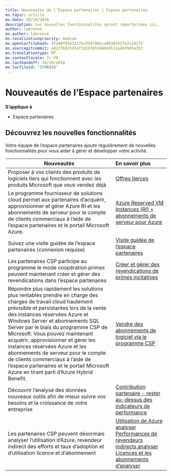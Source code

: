 ```yaml
---
title: Nouveautés de l’Espace partenaires | Espace partenaires
ms.topic: article
ms.date: 10/29/2018
description: Les nouvelles fonctionnalités seront répertoriées ici.
author: labrenne
ms.author: labrenne
ms.localizationpriority: medium
ms.openlocfilehash: 4fd90f05631176c956708eca9638352fe2c24275
ms.sourcegitcommit: ed22f6825d3af1d19385198b4d511e4b39d5e353
ms.translationtype: MT
ms.contentlocale: fr-FR
ms.lasthandoff: 10/29/2018
ms.locfileid: "5796542"
---
```

# <a name="whats-new-in-partner-center"></a>Nouveautés de l’Espace partenaires

**S’applique à**

-  Espace partenaires

## <a name="check-out-new-features-and-capabilities"></a>Découvrez les nouvelles fonctionnalités 

Votre équipe de l’espace partenaires ajoute régulièrement de nouvelles fonctionnalités pour vous aider à gérer et développer votre activité.


|**Nouveautés**   |**En savoir plus**   |
|----------------------|:-----------------|
|Proposer à vos clients des produits de logiciels tiers qui fonctionnent avec les produits Microsoft que vous vendez déjà   | [Offres tierces](third-party-offers.md)|
|Le programme fournisseur de solutions cloud permet aux partenaires d’acquérir, approvisionner et gérer Azure RI et les abonnements de serveur pour le compte de clients commerciaux à l’aide de l’espace partenaires et le portail Microsoft Azure.|[Azure Reserved VM Instances (RI) + abonnements de serveur pour Azure](azure-ri-server-subscriptions.md)|
|Suivez une visite guidée de l’espace partenaires (connexion requise)|[Visite guidée de l’espace partenaires](https://partnercenter.microsoft.com/pcv/redirect?authenticate=true&redirect=%2Fdashboard%2Foverview)|
|Les partenaires CSP participe au programme le mode coopération primes peuvent maintenant créer et gérer des revendications dans l’espace partenaires|[Créer et gérer des revendications de primes incitatives](create-incentives-claims.md)|
|Répondre plus rapidement les solutions plus rentables prendre en charge des charges de travail cloud hautement prévisible et persistantes lors de la vente des instances réservées Azure et Windows Server et abonnements SQL Server par le biais du programme CSP de Microsoft. Vous pouvez maintenant acquérir, approvisionner et gérer les instances réservées Azure et les abonnements de serveur pour le compte de clients commerciaux à l’aide de l’espace partenaires et le portail Microsoft Azure en tirant parti d’Azure Hybrid Benefit.|[Vendre des abonnements de logiciel via le programme CSP](csp-software-subscriptions.md)|
|Découvrir l’analyse des données nouveaux outils afin de mieux suivre vos besoins et la croissance de votre entreprise| [Contribution partenaire - rester au-dessus des indicateurs de performance](partner-contributions.md)|
|Les partenaires CSP peuvent désormais analyser l’utilisation d’Azure, revendeur indirect des efforts et taux d’adoption et d’utilisation licence et d’abonnement|[Utilisation de Azure analyser](analyze-azure-usage.md) [Performances de revendeurs indirects analyser](Analyze-indirect-resellers.md) [Licences et les abonnements d’analyser](analyze-subscriptions-licenses.md)      |

